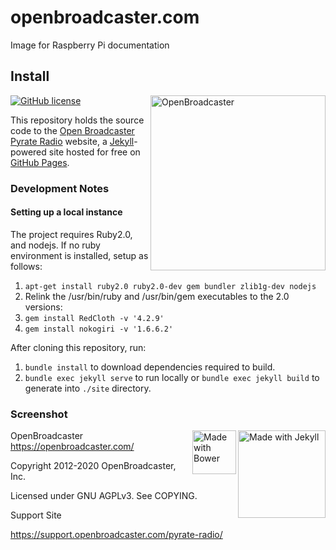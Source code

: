 # openbroadcaster.com

Image for Raspberry Pi documentation





## Install

[![GitHub license](https://img.shields.io/github/license/openbroadcaster/openbroadcaster.github.io.svg?style=flat-square)](https://github.com/openbroadcaster/openbroadcaster.github.io/blob/master/LICENSE)
<img src="img/FOC.png" alt="OpenBroadcaster" width="280" align="right">

This repository holds the source code to the [Open Broadcaster Pyrate Radio](http://support.openbroadcaster.com/pyrate-radio/) website, a [Jekyll](http://jekyllrb.com/)-powered site hosted for free on [GitHub Pages](https://pages.github.com/).

### Development Notes

#### Setting up a local instance
The project requires Ruby2.0, and nodejs. If no ruby environment is installed, setup as follows:

1. `apt-get install ruby2.0 ruby2.0-dev gem bundler zlib1g-dev nodejs`
2. Relink the /usr/bin/ruby and /usr/bin/gem executables to the 2.0 versions:
3. `gem install RedCloth -v '4.2.9'`
4. `gem install nokogiri -v '1.6.6.2'`


After cloning this repository, run:

1. `bundle install` to download dependencies required to build.
2. `bundle exec jekyll serve` to run locally or `bundle exec jekyll build` to generate into `./site` directory.

### Screenshot

<img src="https://cdn.rawgit.com/jekyll/brand/master/jekyll-logo-light-transparent.png" alt="Made with Jekyll" width="140" align="right" /> <img src="http://bower.io/img/bower-logo.svg" alt="Made with Bower" height="70" align="right">

OpenBroadcaster 
https://openbroadcaster.com/

Copyright 2012-2020 OpenBroadcaster, Inc.

Licensed under GNU AGPLv3. See COPYING.

Support Site

https://support.openbroadcaster.com/pyrate-radio/



